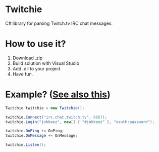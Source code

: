 # Twitchie
C# library for parsing Twitch.tv IRC chat messages.



# How to use it?
1. Download .zip
2. Build solution with Visual Studio
3. Add .dll to your project
4. Have fun.

# Example? ([See also this](https://github.com/JokkeeZ/Twitchie/blob/master/Twichiedll.Example/Program.cs))
```cs
Twitchie twitchie = new Twitchie();

twitchie.Connect("irc.chat.twitch.tv", 6667);
twitchie.Login("jokkeez", new[] { "#jokkeez" }, "oauth:password");

twitchie.OnPing += OnPing;
twitchie.OnMessage += OnMessage;

twitchie.Listen();
```
